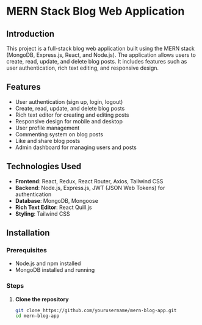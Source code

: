 # MERN Stack Blog Web Application

## Introduction

This project is a full-stack blog web application built using the MERN stack (MongoDB, Express.js, React, and Node.js). The application allows users to create, read, update, and delete blog posts. It includes features such as user authentication, rich text editing, and responsive design.

## Features

- User authentication (sign up, login, logout)
- Create, read, update, and delete blog posts
- Rich text editor for creating and editing posts
- Responsive design for mobile and desktop
- User profile management
- Commenting system on blog posts
- Like and share blog posts
- Admin dashboard for managing users and posts

## Technologies Used

- **Frontend**: React, Redux, React Router, Axios, Tailwind CSS
- **Backend**: Node.js, Express.js, JWT (JSON Web Tokens) for authentication
- **Database**: MongoDB, Mongoose
- **Rich Text Editor**: React Quill.js
- **Styling**: Tailwind CSS

## Installation

### Prerequisites

- Node.js and npm installed
- MongoDB installed and running

### Steps

1. **Clone the repository**

   ```bash
   git clone https://github.com/yourusername/mern-blog-app.git
   cd mern-blog-app
